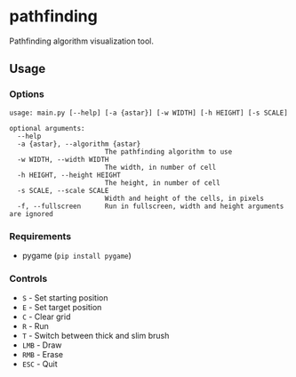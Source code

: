 # pathfinding

Pathfinding algorithm visualization tool.

## Usage

### Options

```
usage: main.py [--help] [-a {astar}] [-w WIDTH] [-h HEIGHT] [-s SCALE]

optional arguments:
  --help
  -a {astar}, --algorithm {astar}
                        The pathfinding algorithm to use
  -w WIDTH, --width WIDTH
                        The width, in number of cell
  -h HEIGHT, --height HEIGHT
                        The height, in number of cell
  -s SCALE, --scale SCALE
                        Width and height of the cells, in pixels
  -f, --fullscreen      Run in fullscreen, width and height arguments are ignored
```

### Requirements

- pygame (`pip install pygame`)

### Controls

- `S` - Set starting position
- `E` - Set target position
- `C` - Clear grid
- `R` - Run
- `T` - Switch between thick and slim brush
- `LMB` - Draw
- `RMB` - Erase
- `ESC` - Quit

